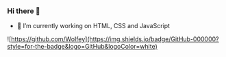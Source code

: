 ### Hi there 👋

- 🔭 I’m currently working on HTML, CSS and JavaScript

![https://github.com/WoIfey](https://img.shields.io/badge/GitHub-000000?style=for-the-badge&logo=GitHub&logoColor=white)

<!--
- 🌱 I’m currently studying programming at school
- 👯 I’m looking to collaborate on ...
- 🤔 I’m looking for help with ...
- 💬 Ask me about ...
- 📫 How to reach me: ...
- 😄 Pronouns: ...
- ⚡ Fun fact: ...
<--
